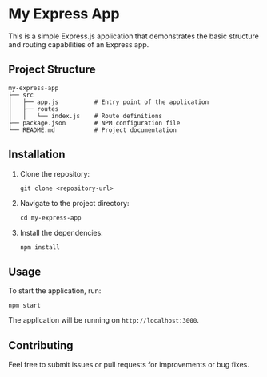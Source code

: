 # My Express App

This is a simple Express.js application that demonstrates the basic structure and routing capabilities of an Express app.

## Project Structure

```
my-express-app
├── src
│   ├── app.js          # Entry point of the application
│   ├── routes
│   │   └── index.js    # Route definitions
├── package.json        # NPM configuration file
└── README.md           # Project documentation
```

## Installation

1. Clone the repository:
   ```
   git clone <repository-url>
   ```

2. Navigate to the project directory:
   ```
   cd my-express-app
   ```

3. Install the dependencies:
   ```
   npm install
   ```

## Usage

To start the application, run:
```
npm start
```

The application will be running on `http://localhost:3000`.

## Contributing

Feel free to submit issues or pull requests for improvements or bug fixes.